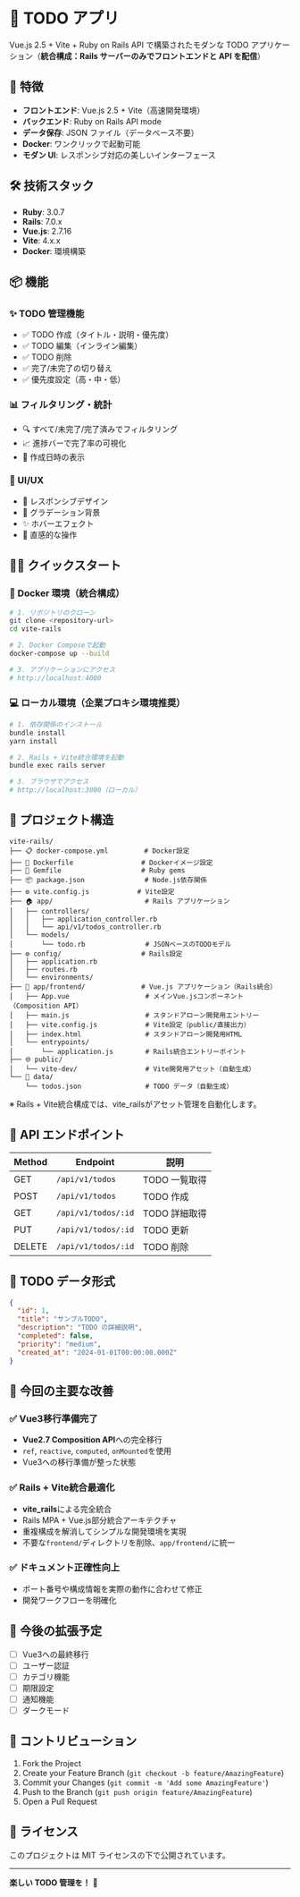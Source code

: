 # 📝 TODO アプリ

Vue.js 2.5 + Vite + Ruby on Rails API で構築されたモダンな TODO アプリケーション（**統合構成：Rails サーバーのみでフロントエンドと API を配信**）

## 🚀 特徴

- **フロントエンド**: Vue.js 2.5 + Vite（高速開発環境）
- **バックエンド**: Ruby on Rails API mode
- **データ保存**: JSON ファイル（データベース不要）
- **Docker**: ワンクリックで起動可能
- **モダン UI**: レスポンシブ対応の美しいインターフェース

## 🛠️ 技術スタック

- **Ruby**: 3.0.7
- **Rails**: 7.0.x
- **Vue.js**: 2.7.16
- **Vite**: 4.x.x
- **Docker**: 環境構築

## 📦 機能

### ✨ TODO 管理機能

- ✅ TODO 作成（タイトル・説明・優先度）
- ✅ TODO 編集（インライン編集）
- ✅ TODO 削除
- ✅ 完了/未完了の切り替え
- ✅ 優先度設定（高・中・低）

### 📊 フィルタリング・統計

- 🔍 すべて/未完了/完了済みでフィルタリング
- 📈 進捗バーで完了率の可視化
- 📅 作成日時の表示

### 🎨 UI/UX

- 📱 レスポンシブデザイン
- 🌈 グラデーション背景
- ✨ ホバーエフェクト
- 🎯 直感的な操作

## 🏃‍♂️ クイックスタート

### 🐳 Docker 環境（統合構成）

```bash
# 1. リポジトリのクローン
git clone <repository-url>
cd vite-rails

# 2. Docker Composeで起動
docker-compose up --build

# 3. アプリケーションにアクセス
# http://localhost:4000
```

### 💻 ローカル環境（企業プロキシ環境推奨）

```bash
# 1. 依存関係のインストール
bundle install
yarn install

# 2. Rails + Vite統合環境を起動
bundle exec rails server

# 3. ブラウザでアクセス
# http://localhost:3000（ローカル）
```

## 📁 プロジェクト構造

```
vite-rails/
├── 📋 docker-compose.yml         # Docker設定
├── 🐳 Dockerfile                 # Dockerイメージ設定
├── 💎 Gemfile                    # Ruby gems
├── 📦 package.json               # Node.js依存関係
├── ⚙️ vite.config.js            # Vite設定
├── 🏠 app/                       # Rails アプリケーション
│   ├── controllers/
│   │   ├── application_controller.rb
│   │   └── api/v1/todos_controller.rb
│   └── models/
│       └── todo.rb               # JSONベースのTODOモデル
├── ⚙️ config/                    # Rails設定
│   ├── application.rb
│   ├── routes.rb
│   └── environments/
├── 🎨 app/frontend/              # Vue.js アプリケーション（Rails統合）
│   ├── App.vue                   # メインVue.jsコンポーネント（Composition API）
│   ├── main.js                   # スタンドアローン開発用エントリー
│   ├── vite.config.js            # Vite設定（public/直接出力）
│   ├── index.html                # スタンドアローン開発用HTML
│   └── entrypoints/
│       └── application.js        # Rails統合エントリーポイント
├── 🌐 public/
│   └── vite-dev/                 # Vite開発用アセット（自動生成）
└── 💾 data/
    └── todos.json                # TODO データ（自動生成）
```

※ Rails + Vite統合構成では、vite_railsがアセット管理を自動化します。

## 🔗 API エンドポイント

| Method | Endpoint            | 説明          |
| ------ | ------------------- | ------------- |
| GET    | `/api/v1/todos`     | TODO 一覧取得 |
| POST   | `/api/v1/todos`     | TODO 作成     |
| GET    | `/api/v1/todos/:id` | TODO 詳細取得 |
| PUT    | `/api/v1/todos/:id` | TODO 更新     |
| DELETE | `/api/v1/todos/:id` | TODO 削除     |

## 🎯 TODO データ形式

```json
{
  "id": 1,
  "title": "サンプルTODO",
  "description": "TODO の詳細説明",
  "completed": false,
  "priority": "medium",
  "created_at": "2024-01-01T00:00:00.000Z"
}
```

## 🌟 今回の主要な改善

### ✅ Vue3移行準備完了
- **Vue2.7 Composition API**への完全移行
- `ref`, `reactive`, `computed`, `onMounted`を使用
- Vue3への移行準備が整った状態

### ✅ Rails + Vite統合最適化
- **vite_rails**による完全統合
- Rails MPA + Vue.js部分統合アーキテクチャ
- 重複構成を解消してシンプルな開発環境を実現
- 不要な`frontend/`ディレクトリを削除、`app/frontend/`に統一

### ✅ ドキュメント正確性向上
- ポート番号や構成情報を実際の動作に合わせて修正
- 開発ワークフローを明確化

## 🌟 今後の拡張予定

- [ ] Vue3への最終移行
- [ ] ユーザー認証
- [ ] カテゴリ機能
- [ ] 期限設定
- [ ] 通知機能
- [ ] ダークモード

## 🤝 コントリビューション

1. Fork the Project
2. Create your Feature Branch (`git checkout -b feature/AmazingFeature`)
3. Commit your Changes (`git commit -m 'Add some AmazingFeature'`)
4. Push to the Branch (`git push origin feature/AmazingFeature`)
5. Open a Pull Request

## 📄 ライセンス

このプロジェクトは MIT ライセンスの下で公開されています。

---

**楽しい TODO 管理を！** 🎉
